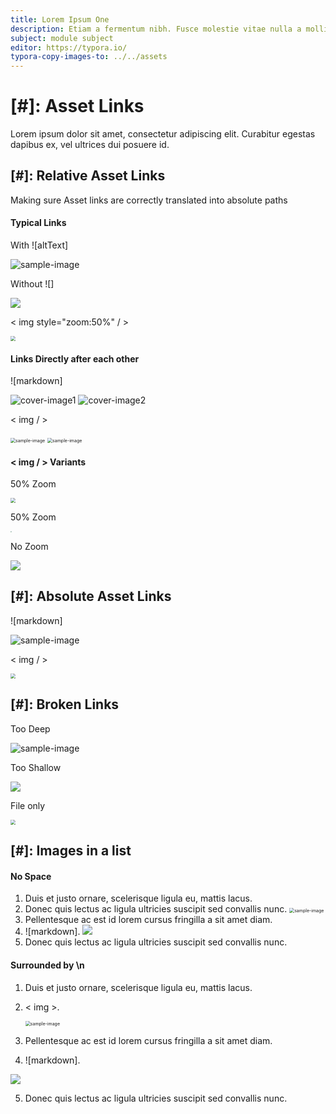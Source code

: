 ```yaml
---
title: Lorem Ipsum One
description: Etiam a fermentum nibh. Fusce molestie vitae nulla a mollis. Quisque lectus neque, faucibus in interdum in, dignissim a enim. Nullam at ex at felis rhoncus sodales
subject: module subject
editor: https://typora.io/
typora-copy-images-to: ../../assets
---
```



# [#]:  Asset Links

Lorem ipsum dolor sit amet, consectetur adipiscing elit. Curabitur egestas dapibus ex, vel ultrices dui posuere id. 

<!-- START doctoc -->
<!-- END doctoc -->
<!--{returnToMainTOC}-->

## [#]: Relative Asset Links

Making sure Asset links are correctly translated into absolute paths

#### Typical Links

With ![altText]

![sample-image](../../assets/sample-image.png)

Without ![]

![](../../assets/sample-image.png)

< img style="zoom:50%" / >

<img src="../../assets/sample-image.png" style="zoom:50%;" />

#### Links Directly after each other

![markdown]

![cover-image1](../../assets/cover_image.png)
![cover-image2](../../assets/cover_image.png)

< img / >

<img src="../../assets/sample-image.png" alt="sample-image" style="zoom:50%;" />
<img src="../../assets/sample-image.png" alt="sample-image" style="zoom:50%;" />

#### < img / > Variants

50% Zoom

<img src="../../assets/sample-image.png" style="zoom:50%;" />

50% Zoom

<img src="../../assets/sample-image.png"  style="zoom:10%;" />

No Zoom

<img src="../../assets/sample-image.png" />

## [#]: Absolute Asset Links

![markdown]

![sample-image](/Users/nennig/Documents/GitHub/knennigtri/merge-markdown/test/assets/sample-image.png)

< img / >

<img src="/Users/nennig/Documents/GitHub/knennigtri/merge-markdown/test/assets/sample-image.png" style="zoom:50%;" />


## [#]: Broken Links

Too Deep

![sample-image](../../../assets/sample-image.png)

Too Shallow

![](../assets/sample-image.png)

File only

<img src="sample-image.png" style="zoom:50%;" />


## [#]: Images in a list

#### No Space

1. Duis et justo ornare, scelerisque ligula eu, mattis lacus.
2. Donec quis lectus ac ligula ultricies suscipit sed convallis nunc.
   <img src="../../assets/sample-image.png" alt="sample-image" style="zoom:50%;" />
3. Pellentesque ac est id lorem cursus fringilla a sit amet diam.
4. ![markdown].
  ![](../../assets/sample-image.png)
5. Donec quis lectus ac ligula ultricies suscipit sed convallis nunc.

#### Surrounded by \n

1. Duis et justo ornare, scelerisque ligula eu, mattis lacus.
2. < img >.
  
   <img src="../../assets/sample-image.png" alt="sample-image" style="zoom:50%;" />

3. Pellentesque ac est id lorem cursus fringilla a sit amet diam.
4. ![markdown].
   
  ![](../../assets/sample-image.png)
   
5. Donec quis lectus ac ligula ultricies suscipit sed convallis nunc.